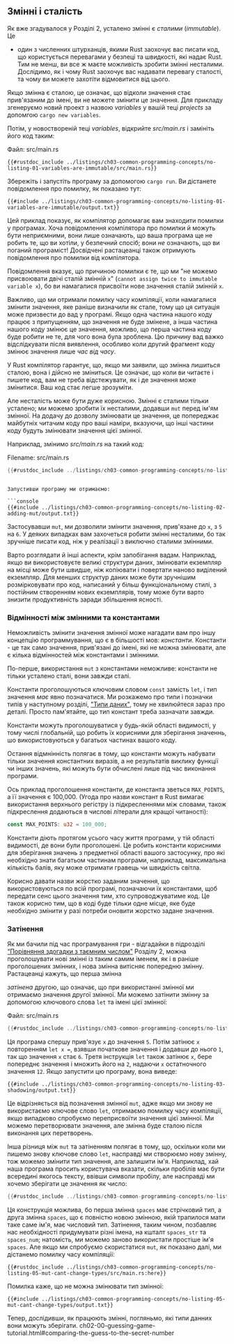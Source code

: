 ## Змінні і сталість

Як вже згадувалося у Розділі 2, усталено змінні є *сталими* (*immutable*). Це
- один з численних штурханців, якими Rust заохочує вас писати код, що користується перевагами у безпеці та швидкості, які надає Rust. Тим не менш, ви все ж маєте можливість зробити змінні несталими. Дослідимо, як і чому Rust заохочує вас надавати перевагу сталості, та чому ви можете захотіти відмовитися від цього.

Якщо змінна є сталою, це означає, що відколи значення стає прив'язаним до імені, ви не можете змінити це значення. Для прикладу згенеруємо новий проект з назвою *variables* у вашій теці *projects* за допомгою `cargo new variables`.

Потім, у новоствореній теці *variables*, відкрийте *src/main.rs* і замініть його код таким:

<span class="filename">Файл: src/main.rs</span>

```rust,ignore,does_not_compile
{{#rustdoc_include ../listings/ch03-common-programming-concepts/no-listing-01-variables-are-immutable/src/main.rs}}
```

Збережіть і запустіть програму за допомогою `cargo run`. Ви дістанете повідомлення про помилку, як показано тут:

```console
{{#include ../listings/ch03-common-programming-concepts/no-listing-01-variables-are-immutable/output.txt}}
```

Цей приклад показує, як компілятор допомагає вам знаходити помилки у програмах. Хоча повідомлення компілятора про помилки й можуть бути неприємними, вони лише означають, що ваша програма ще не робить те, що ви хотіли, у безпечний спосіб; вони *не* означають, що ви поганий програміст! Досвідчені растацеанці також отримують повідомлення про помилки від компілятора.

Повідомлення вказує, що причиною помилки є те, що ми "не можемо присвоювати двічі сталій змінній `x`" (`cannot assign twice to immutable variable x`), бо ви намагалися присвоїти нове значення сталій змінній `x`.

Важливо, що ми отримали помилку часу компіляції, коли намагалися змінити значення, яке раніше визначили як стале, тому що ця ситуація може призвести до вад у програмі. Якщо одна частина нашого коду працює з припущенням, що значення не буде змінене, а інша частина нашого коду змінює це значення, можливо, що перша частина коду буде робити не те, для чого вона була зроблена. Цю причину вад важко відслідкувати після виявлення, особливо коли другий фрагмент коду змінює значення лише *час від часу*.

У Rust компілятор гарантує, що, якщо ми заявили, що змінна лишиться сталою, вона і дійсно не зміниться. Це означає, що коли ви читаєте і пишете код, вам не треба відстежувати, як і де значення може змінитися. Ваш код стає легше зрозуміти.

Але несталість може бути дуже корисною. Змінні є сталими тільки усталено; ми можемо зробити їх несталими, додавши `mut` перед ім'ям змінної. На додачу до дозволу змінювати це значення, це попереджає майбутніх читачим коду про ваші наміри, вказуючи, що інші частини коду будуть змінювати значення цієї змінної.

Наприклад, змінимо *src/main.rs* на такий код:

<span class="filename">Filename: src/main.rs</span>

```rust
{{#rustdoc_include ../listings/ch03-common-programming-concepts/no-listing-02-adding-mut/src/main.rs}}
```
```

Запустивши програму ми отримаємо:

```console
{{#include ../listings/ch03-common-programming-concepts/no-listing-02-adding-mut/output.txt}}
```

Застосувавши `mut`, ми дозволили змінити значення, прив'язане до `x`, з `5` на `6`. У деяких випадках вам захочеться робити змінні несталими, бо так зручніше писати код, ніж у реалізації з виключно сталими змінними.

Варто розглядати й інші аспекти, крім запобігання вадам. Наприклад, якщо ви використовуєте великі структури даних, змінювати екземпляр на місці може бути швидше, ніж копіювати і повертати наново виділений екземпляр. Для менших структур даних може бути зручнішим розмірковувати про код, написаний у більш функціональному стилі, з постійним створенням нових екземплярів, тому може бути варто знизити продуктивність заради збільшення ясності.

### Відмінності між змінними та константами

Неможливість змінити значення змінної може нагадати вам про іншу концепцію программування, що є в більшості мов: *константи*. Константи - це так само значення, прив'язані до імені, які не можна змінювати, але є кілька відмінностей між константами і змінними.

По-перше, використання `mut` з константами неможливе: константи не тільки усталено сталі, вони завжди сталі.

Константи проголошуються ключовим словом `const` замість `let`, і тип значення *має* явно позначатися. Ми розкажемо про типи і позначки типів у наступному розділі, ["Типи даних"][data-types]<!-- ignore-->, тому не хвилюйтеся зараз про деталі. Просто пам'ятайте, що тип констант треба зазначати завжди.

Константи можуть проголошуватися у будь-якій області видимості, у тому числі глобальній, що робить їх корисними для зберігання значеннь, шо використовуються у багатьох частинах вашого коду.

Остання відмнінність полягає в тому, що константи можуть набувати тільки значення константних виразів, а не результатів виклику функції чи інших значень, які можуть бути обчислені лише під час виконання програми.

Ось приклад проголошення константи, де константа зветься `MAX_POINTS`, а її значення є 100,000. (Угода про назви констант в Rust вимагає використання верхнього регістру із підкресленнями між словами, також підкреслення додаються в числові літерали для кращої читаності):

```rust
const MAX_POINTS: u32 = 100_000;
```

Константи діють протягом усього часу життя програми, у тій області видимості, де вони були проголошені. Це робить константи корисними для зберігання значень з предметної області вашого застосунку, про які необхідно знати багатьом частинам програми, наприклад, максимальна кількість балів, яку може отримати гравець чи швидкість світла.

Корисно давати назви жорстко заданим значення, що використовуються по всій програмі, позначаючи їх константами, щоб передати сенс цього значення тим, хто супроводжуватиме код. Це також корисно тим, що в коді буде тільки одне місце, яке буде необхідно змінити у разі потреби оновити жорстко задане значення.

### Затінення

Як ми бачили під час програмування гри - відгадайки в підрозділі [“Порівняння здогадки з таємним числом"]()<!-- 
ignore --> Розділу 2, можна проголошувати нові змінні із таким самим іменем, як і в раніше проголошених змінних, і нова змінна витісняє попередню змінну. Растацеанці кажуть, що перша змінна 

*затінена* другою, що означає, що при використанні змінної ми отримаємо значення другої змінної. Ми можемо затінити змінну за допомогою ключового слова `let` та імені цієї змінної:

<span class="filename">Файл: src/main.rs</span>

```rust
{{#rustdoc_include ../listings/ch03-common-programming-concepts/no-listing-03-shadowing/src/main.rs}}
```

Ця програма спершу прив'язує `x` до значення `5`. Потім затінює `x` повторенням `let x =`, взявши початкове значення і додавши до нього `1`, так що значення `x` стає `6`. Третя інструкція `let` також затінює `x`, бере попереднє значення і множить його на `2`, надаючи `x` остатночного значення `12`. Якщо запустити цю програму, вона виведе:

```console
{{#include ../listings/ch03-common-programming-concepts/no-listing-03-shadowing/output.txt}}
```

Це відрізняється від позначення змінної `mut`, адже якщо ми знову не використаємо ключове слово `let`, отримаємо помилку часу компіляції, якщо випадково спробуємо переприсвоїти значення цієї змінної. Ми можемо перетворювати значення, але змінна буде сталою після виконання цих перетворень.

Інша різниця між `mut` та затіненням полягає в тому, що, оскільки коли ми пишемо знову ключове слово `let`, насправді ми створюємо нову змінну, тож можемо змінити тип значення, але залишити ім'я. Наприклад, хай наша програма просить користувача вказати, скільки пробілів має бути всередині якогось тексту, ввівши символи пробілу, але насправді ми хочемо зберігати це значення як число:

```rust
{{#rustdoc_include ../listings/ch03-common-programming-concepts/no-listing-04-shadowing-can-change-types/src/main.rs:here}}
```

Ця конструкція можлива, бо перша змінна `spaces` має стрічковий тип, а друга змінна `spaces`, що є повністю новою змінною, якій трапилося мати таке саме ім'я, має числовий тип. Затінення, таким чином, позбавляє нас необхідності придумувати різні імена, на кшталт `spaces_str` та `spaces_num`; натомість, ми можемо заново використати простіше ім'я `spaces`. Але якщо ми спробуємо скористатися `mut`, як показано далі, ми дістанемо помилку часу компіляції:

```rust,ignore,does_not_compile
{{#rustdoc_include ../listings/ch03-common-programming-concepts/no-listing-05-mut-cant-change-types/src/main.rs:here}}
```

Помилка каже, що  не можна змінювати тип змінної:

```console
{{#include ../listings/ch03-common-programming-concepts/no-listing-05-mut-cant-change-types/output.txt}}
```

Тепер, дослідивши, як працюють змінні, погляньмо, які типи данних вони можуть зберігати.
ch02-00-guessing-game-tutorial.html#comparing-the-guess-to-the-secret-number

[data-types]: ch03-02-data-types.html#data-types
